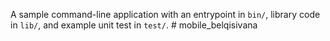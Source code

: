 A sample command-line application with an entrypoint in `bin/`, library code
in `lib/`, and example unit test in `test/`.
#   m o b i l e _ b e l q i s i v a n a  
 